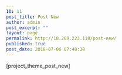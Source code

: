 ```yaml
---
ID: 11
post_title: Post New
author: admin
post_excerpt: ""
layout: page
permalink: http://18.209.223.110/post-new/
published: true
post_date: 2018-07-06 07:48:18
---
```

[project_theme_post_new]